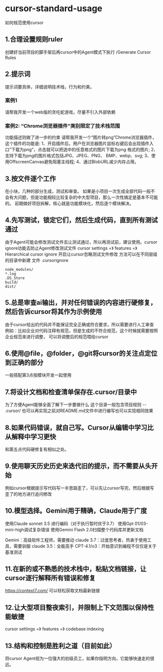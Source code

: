 # cursor-standard-usage
如何规范使用cursor

## 1.合理设置规则ruler
创建好当前项目的脚手架后再cursor中的Agent模式下执行     /Generate Cursor Rules
## 2.提示词
提示词要具体，详细说明技术栈，行为和约束。
### 案例1
请帮我开发一个web版的贪吃蛇游戏，尽量不引入外部依赖
### 案例2:	“Chrome浏览器插件”类别限定了技术栈范围	
功能描述则做了进一步的约束
请帮我开发一个“图片转png”Chrome浏览器插件，这个插件的功能是:
1、开启插件后，用户在浏览器图片鼠标右键后会出现插件入口”下载为png”，点击就可以把选中的任意格式的图片下载为png 格式的图片;
2、支持下载为png的图片格式包括JPG、JPEG、PNG、 BMP、webp、svg;
3、使用OffscreenCanvas避免阻塞主线程;
4、通过BlobURL减少内存占用。
## 3.按文件逐个工作
在小块，几种的部分生成，测试和审查。
如果是小项目一次生成全部代码一般不会有大问题，但是功能相较比较复杂的中大型项目，那么一次性搞定是基本不可能的。
前期做好项目拆解，核心就是功能模块化，然后逐个模块解决。
## 4.先写测试，锁定它们，然后生成代码，直到所有测试通过
由于Agent可能会修改测试文件去让测试通过，所以再测试前，建议使用。cursor ignore功能去防止Agent修改测试文件
cursor settings =》 features =》 Hierarchical cursor ignore 开启让cursor忽略测试文件修改
方法可以在不同层级的目录中新建 文件 .cursorignore
```
node_modules/
*.log
.DS_Store
build/
dist/
```
## 5.总是审查ai输出，并对任何错误的内容进行硬修复，然后告诉cursor将其作为示例使用
由于cursor给出的代码并不能保证完全正确或符合要求，所以需要进行人工审查
例如：比如企业对代码注释有规范，但是生成的不符合规范，这个时候就需要按照企业规范来进行调整，
可以将调整后的规范喂给cursor
## 6.使用@file，@folder，@git将cursor的关注点定位到正确的部分
一般搭配第3点按模块开发一起使用
## 7.将设计文档和检查清单保存在.cursor/目录中
为了方便Agent能够全面了解下一步要做什么
这个目录一般包含项目规则
-- .cursor/
也可以再实现之前对README.md文件中进行编写也可以实现相同效果
## 8.如果代码错误，就自己写。Cursor从编辑中学习比从解释中学习更快
和第五点代码硬修复有相似之处。
## 9.使用聊天历史历史来迭代旧的提示，而不需要从头开始
例如cursor根据提示写代码写一半思路歪了，可以先让cursor写完，然后根据写歪了的地方进行追问修改
## 10.模型选择。Gemini用于精确，Claude用于广度
使用Claude sonnet 3.5 进行编码（对于执行暂时优于3.7）
使用Gpt 01/03-mini-high调试复杂错误
使用Gemini Flash 2.0扫描整个代码库并更新文档

Gemini：高级软件工程师，需要推动
claude 3.7：过度思考者，热衷于使用工具，需要驯服
claude 3.5：全能高手
CPT-4.1/o3：开始意识到编程不仅仅是关于基准测试
## 11.在新的或不熟悉的技术栈中，粘贴文档链接，让cursor逐行解释所有错误和修复
https://context7.com/
可以轻松获取文档最新链接
## 12.让大型项目整夜索引，并限制上下文范围以保持性能敏捷
cursor settings =》 features =》 codebase indexing
## 13.结构和控制是胜利之道（目前如此）
将cursor Agent视为一位强大的初级员工，如果你指明方向，它能够快速走的很远。



















